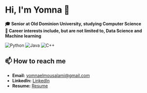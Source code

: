 # Hi, I'm Yomna 👋
**:mortar_board: Senior at Old Dominion University, studying Computer Science**
<br>
**🔭 Career interests include, but are not limited to, Data Science and Machine learning**

![Python](https://img.shields.io/badge/python-blue?style=for-the-badge&logo=python&logoColor=white)
![Java](https://img.shields.io/badge/java-orange?style=for-the-badge&logo=java&logoColor=white)
![C++](https://img.shields.io/badge/C%2B%2B-pink?style=for-the-badge&logo=c%2B%2B&logoColor=white)


 ## 📫 How to reach me
 - **Email:** yomnaelmousalami@gmail.com
 - **LinkedIn:** [LinkedIn](https://www.linkedin.com/in/yomna-elmousalami/)
 - **Resume:** [Resume](https://drive.google.com/uc?export=download&id=1fzcCA6oZUO-lO7dm4yH3v5kqjOc_DPFm)




